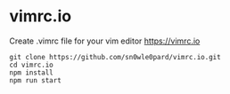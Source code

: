 # vimrc.io
Create .vimrc file for your vim editor https://vimrc.io

```
git clone https://github.com/sn0wle0pard/vimrc.io.git
cd vimrc.io
npm install
npm run start
```
